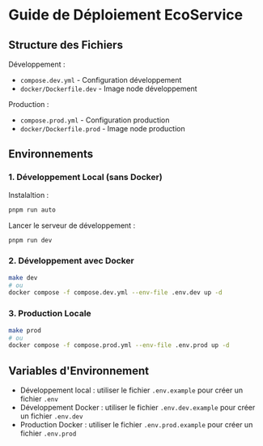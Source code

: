 # Guide de Déploiement EcoService

## Structure des Fichiers

Développement :

- `compose.dev.yml` - Configuration développement
- `docker/Dockerfile.dev` - Image node développement

Production :

- `compose.prod.yml` - Configuration production
- `docker/Dockerfile.prod` - Image node production

## Environnements

### 1. Développement Local (sans Docker)

Instalaltion :

```bash
pnpm run auto
```

Lancer le serveur de développement :

```bash
pnpm run dev
```

### 2. Développement avec Docker

```bash
make dev
# ou
docker compose -f compose.dev.yml --env-file .env.dev up -d
```

### 3. Production Locale

```bash
make prod
# ou
docker compose -f compose.prod.yml --env-file .env.prod up -d
```

## Variables d'Environnement

- Développement local : utiliser le fichier `.env.example` pour créer un fichier `.env`
- Développement Docker : utiliser le fichier `.env.dev.example` pour créer un fichier `.env.dev`
- Production Docker : utiliser le fichier `.env.prod.example` pour créer un fichier `.env.prod`

